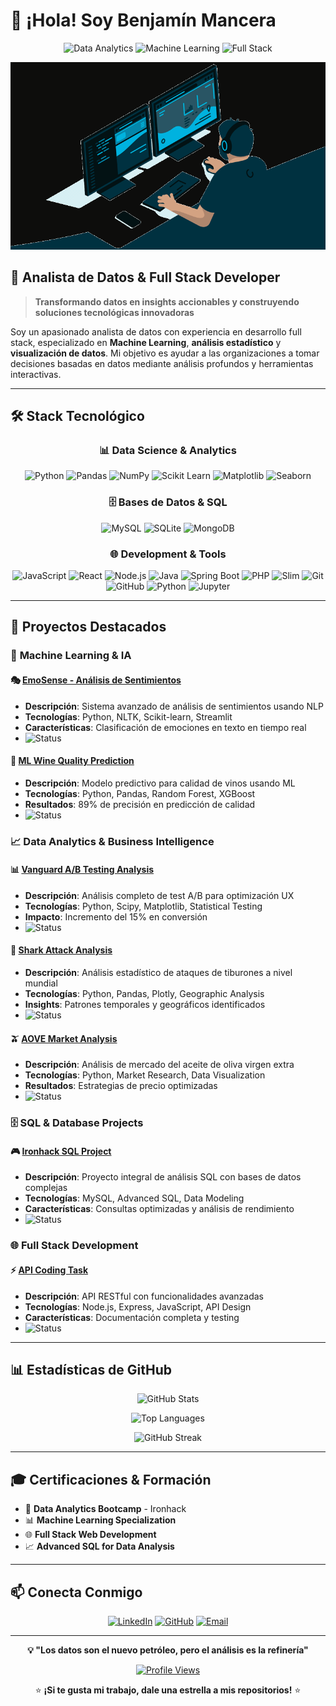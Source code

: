 # 👋 ¡Hola! Soy Benjamín Mancera

<div align="center">
  
![Data Analytics](https://img.shields.io/badge/Data%20Analytics-Expert-blue?style=for-the-badge&logo=analytics&logoColor=white)
![Machine Learning](https://img.shields.io/badge/Machine%20Learning-Specialist-green?style=for-the-badge&logo=python&logoColor=white)
![Full Stack](https://img.shields.io/badge/Full%20Stack-Developer-orange?style=for-the-badge&logo=javascript&logoColor=white)

</div>

<div align="center">
  <img src="https://raw.githubusercontent.com/Potential17/Potential17/master/user%20(2).gif" alt="Data Analytics Banner" width="600" height="300">
</div>

## 🚀 Analista de Datos & Full Stack Developer

> **Transformando datos en insights accionables y construyendo soluciones tecnológicas innovadoras**

Soy un apasionado analista de datos con experiencia en desarrollo full stack, especializado en **Machine Learning**, **análisis estadístico** y **visualización de datos**. Mi objetivo es ayudar a las organizaciones a tomar decisiones basadas en datos mediante análisis profundos y herramientas interactivas.

---

## 🛠️ **Stack Tecnológico**

<div align="center">

### 📊 **Data Science & Analytics**
![Python](https://img.shields.io/badge/Python-3776AB?style=for-the-badge&logo=python&logoColor=white)
![Pandas](https://img.shields.io/badge/Pandas-150458?style=for-the-badge&logo=pandas&logoColor=white)
![NumPy](https://img.shields.io/badge/NumPy-013243?style=for-the-badge&logo=numpy&logoColor=white)
![Scikit Learn](https://img.shields.io/badge/Scikit_Learn-F7931E?style=for-the-badge&logo=scikit-learn&logoColor=white)
![Matplotlib](https://img.shields.io/badge/Matplotlib-11557c?style=for-the-badge&logo=python&logoColor=white)
![Seaborn](https://img.shields.io/badge/Seaborn-3776AB?style=for-the-badge&logo=python&logoColor=white)

### 🗄️ **Bases de Datos & SQL**
![MySQL](https://img.shields.io/badge/MySQL-4479A1?style=for-the-badge&logo=mysql&logoColor=white)
![SQLite](https://img.shields.io/badge/SQLite-003B57?style=for-the-badge&logo=sqlite&logoColor=white)
![MongoDB](https://img.shields.io/badge/MongoDB-47A248?style=for-the-badge&logo=mongodb&logoColor=white)

### 🌐 **Development & Tools**

![JavaScript](https://img.shields.io/badge/JavaScript-F7DF1E?style=for-the-badge&logo=javascript&logoColor=black) ![React](https://img.shields.io/badge/React-61DAFB?style=for-the-badge&logo=react&logoColor=black) ![Node.js](https://img.shields.io/badge/Node.js-43853D?style=for-the-badge&logo=nodedotjs&logoColor=white)
![Java](https://img.shields.io/badge/Java-007396?style=for-the-badge&logo=java&logoColor=white) ![Spring Boot](https://img.shields.io/badge/Spring%20Boot-6DB33F?style=for-the-badge&logo=springboot&logoColor=white)
![PHP](https://img.shields.io/badge/PHP-777BB4?style=for-the-badge&logo=php&logoColor=white) ![Slim](https://img.shields.io/badge/Slim-74A045?style=for-the-badge&logo=slim&logoColor=white)
![Git](https://img.shields.io/badge/Git-F05032?style=for-the-badge&logo=git&logoColor=white) ![GitHub](https://img.shields.io/badge/GitHub-181717?style=for-the-badge&logo=github&logoColor=white)
![Python](https://img.shields.io/badge/Python-3776AB?style=for-the-badge&logo=python&logoColor=white) ![Jupyter](https://img.shields.io/badge/Jupyter-F37626?style=for-the-badge&logo=jupyter&logoColor=white)

</div>

---

## 🎯 **Proyectos Destacados**

### 🧠 **Machine Learning & IA**

#### 🎭 [EmoSense - Análisis de Sentimientos](https://github.com/Benja022/EmoSense)
- **Descripción**: Sistema avanzado de análisis de sentimientos usando NLP
- **Tecnologías**: Python, NLTK, Scikit-learn, Streamlit
- **Características**: Clasificación de emociones en texto en tiempo real
- ![Status](https://img.shields.io/badge/Status-Completado-success)

#### 🍷 [ML Wine Quality Prediction](https://github.com/Benja022/ML-Wine-Quality)
- **Descripción**: Modelo predictivo para calidad de vinos usando ML
- **Tecnologías**: Python, Pandas, Random Forest, XGBoost
- **Resultados**: 89% de precisión en predicción de calidad
- ![Status](https://img.shields.io/badge/Status-Completado-success)

### 📈 **Data Analytics & Business Intelligence**

#### 📊 [Vanguard A/B Testing Analysis](https://github.com/Benja022/vanguard-ab-test)
- **Descripción**: Análisis completo de test A/B para optimización UX
- **Tecnologías**: Python, Scipy, Matplotlib, Statistical Testing
- **Impacto**: Incremento del 15% en conversión
- ![Status](https://img.shields.io/badge/Status-Completado-success)

#### 🦈 [Shark Attack Analysis](https://github.com/Benja022/ATAQUE-DE-TIBURONES)
- **Descripción**: Análisis estadístico de ataques de tiburones a nivel mundial
- **Tecnologías**: Python, Pandas, Plotly, Geographic Analysis
- **Insights**: Patrones temporales y geográficos identificados
- ![Status](https://img.shields.io/badge/Status-Completado-success)

#### 🫒 [AOVE Market Analysis](https://github.com/Benja022/Market-Analisys-AOVE)
- **Descripción**: Análisis de mercado del aceite de oliva virgen extra
- **Tecnologías**: Python, Market Research, Data Visualization
- **Resultados**: Estrategias de precio optimizadas
- ![Status](https://img.shields.io/badge/Status-Completado-success)

### 🗄️ **SQL & Database Projects**

#### 🎮 [Ironhack SQL Project](https://github.com/Benja022/SQL-Ironhack-Project)
- **Descripción**: Proyecto integral de análisis SQL con bases de datos complejas
- **Tecnologías**: MySQL, Advanced SQL, Data Modeling
- **Características**: Consultas optimizadas y análisis de rendimiento
- ![Status](https://img.shields.io/badge/Status-Completado-success)

### 🌐 **Full Stack Development**

#### ⚡ [API Coding Task](https://github.com/Benja022/api-coding-task-fork)
- **Descripción**: API RESTful con funcionalidades avanzadas
- **Tecnologías**: Node.js, Express, JavaScript, API Design
- **Características**: Documentación completa y testing
- ![Status](https://img.shields.io/badge/Status-Completado-success)

---

## 📊 **Estadísticas de GitHub**

<div align="center">
  
![GitHub Stats](https://github-readme-stats.vercel.app/api?username=Benja022&show_icons=true&theme=tokyonight&count_private=true)

![Top Languages](https://github-readme-stats.vercel.app/api/top-langs/?username=Benja022&layout=compact&theme=tokyonight)

![GitHub Streak](https://github-readme-streak-stats.herokuapp.com/?user=Benja022&theme=tokyonight)

</div>

---

## 🎓 **Certificaciones & Formación**

- 🎯 **Data Analytics Bootcamp** - Ironhack
- 📊 **Machine Learning Specialization** 
- 🌐 **Full Stack Web Development**
- 📈 **Advanced SQL for Data Analysis**

---

## 📫 **Conecta Conmigo**

<div align="center">

[![LinkedIn](https://img.shields.io/badge/LinkedIn-0077B5?style=for-the-badge&logo=linkedin&logoColor=white)](https://www.linkedin.com/in/benja-full-stack/)
[![GitHub](https://img.shields.io/badge/GitHub-100000?style=for-the-badge&logo=github&logoColor=white)](https://github.com/Benja022)
[![Email](https://img.shields.io/badge/Email-D14836?style=for-the-badge&logo=gmail&logoColor=white)](mailto:bemanji@gmail.com)

</div>

---

<div align="center">
  
**💡 "Los datos son el nuevo petróleo, pero el análisis es la refinería"**

[![Profile Views](https://komarev.com/ghpvc/?username=Benja022&color=blueviolet&style=for-the-badge&label=VISITANTES+DEL+PERFIL)](https://github.com/Benja022)

⭐ **¡Si te gusta mi trabajo, dale una estrella a mis repositorios!** ⭐

</div>
